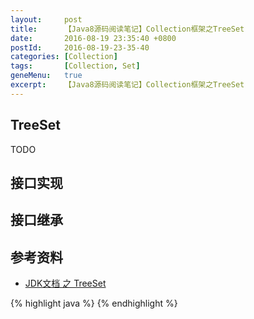 ```yaml
---
layout:     post
title:      【Java8源码阅读笔记】Collection框架之TreeSet
date:       2016-08-19 23:35:40 +0800
postId:     2016-08-19-23-35-40
categories: [Collection]
tags:       [Collection, Set]
geneMenu:   true
excerpt:    【Java8源码阅读笔记】Collection框架之TreeSet
---
```


## TreeSet
TODO

## 接口实现

## 接口继承


## 参考资料

* [JDK文档 之 TreeSet](https://docs.oracle.com/javase/8/docs/api/java/util/TreeSet.html)

{% highlight java %}
{% endhighlight %}
